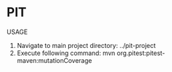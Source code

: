 # PIT


USAGE
1. Navigate to main project directory: ../pit-project
2. Execute following command: mvn org.pitest:pitest-maven:mutationCoverage